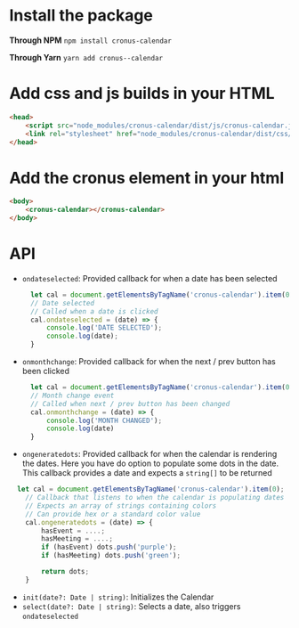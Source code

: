 # Install the package

**Through NPM**
``npm install cronus-calendar``

**Through Yarn**
``yarn add cronus--calendar``


# Add css and js builds in your HTML
```html
<head>
    <script src="node_modules/cronus-calendar/dist/js/cronus-calendar.js"></script>
    <link rel="stylesheet" href="node_modules/cronus-calendar/dist/css/cronus-calendar.css">
</head>
```

# Add the cronus element in your html
```html
<body>
    <cronus-calendar></cronus-calendar>
</body>
```

# API

* ``ondateselected``: Provided callback for when a date has been selected
  ```js
    let cal = document.getElementsByTagName('cronus-calendar').item(0);
    // Date selected
    // Called when a date is clicked
    cal.ondateselected = (date) => {
        console.log('DATE SELECTED');
        console.log(date);
    }
  ```


* ``onmonthchange``: Provided callback for when the next / prev button has been clicked
  ```js
    let cal = document.getElementsByTagName('cronus-calendar').item(0);
    // Month change event
    // Called when next / prev button has been changed
    cal.onmonthchange = (date) => {
        console.log('MONTH CHANGED');
        console.log(date)
    }

  ```

* ``ongeneratedots``: Provided callback for when the calendar is rendering the dates. Here you have do option to populate some dots in the date. This callback provides a date and expects a ``string[]`` to be returned
```js
  let cal = document.getElementsByTagName('cronus-calendar').item(0);
    // Callback that listens to when the calendar is populating dates
    // Expects an array of strings containing colors
    // Can provide hex or a standard color value 
    cal.ongeneratedots = (date) => {
        hasEvent = ....;
        hasMeeting = ....;
        if (hasEvent) dots.push('purple');
        if (hasMeeting) dots.push('green');

        return dots;
    }

```

* ``init(date?: Date | string)``: Initializes the Calendar
* ``select(date?: Date | string)``: Selects a date, also triggers ``ondateselected``
